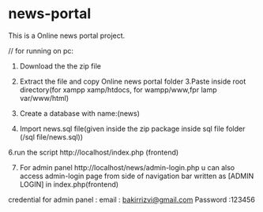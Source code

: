 # news-portal
This is a Online news portal project.

// for running on pc:
1. Download the the zip file
2. Extract the file and copy Online news portal folder
3.Paste inside root directory(for xampp xamp/htdocs, for wampp/www,fpr lamp var/www/html)

4. Create a database with name:(news) 

5. Import news.sql file(given inside the zip package inside sql file folder (/sql file/news.sql))

6.run the script http://localhost/index.php (frontend)

7. For admin panel  http://localhost/news/admin-login.php
u can also access admin-login page from side of navigation bar written as [ADMIN LOGIN] in index.php(frontend)

credential for admin panel :
email : bakirrizvi@gmail.com
Password :123456
